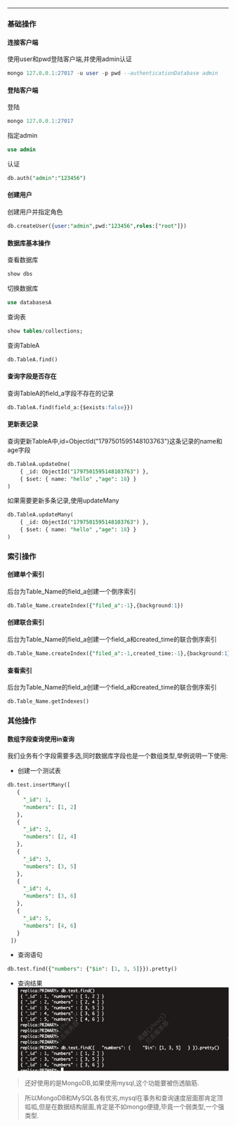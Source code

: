 
<article-title title="MongoDB使用小祭巧"></article-title>

<article-meta date="2023年8月01日"></article-meta>

---

### 基础操作

#### 连接客户端
使用user和pwd登陆客户端,并使用admin认证
```sql
mongo 127.0.0.1:27017 -u user -p pwd --authenticationDatabase admin
```
#### 登陆客户端
登陆
```sql
mongo 127.0.0.1:27017
```
指定admin
```sql
use admin
```
认证
```sql
db.auth("admin":"123456")
```
#### 创建用户
创建用户并指定角色
```sql
db.createUser({user:"admin",pwd:"123456",roles:["root"]})
```

#### 数据库基本操作
查看数据库
```sql
show dbs
```
切换数据库
```sql
use databasesA
```
查询表
```sql
show tables/collections;
```
查询TableA
```sql
db.TableA.find()
```

#### 查询字段是否存在
查询TableA的field_a字段不存在的记录
```sql
db.TableA.find(field_a:{$exists:false}})
```

#### 更新表记录
查询更新TableA中,id=ObjectId("1797501595148103763")这条记录的name和age字段
```sql
db.TableA.updateOne(
    { _id: ObjectId("1797501595148103763") },
    { $set: { name: "hello" ,"age": 18} }
)
```
如果需要更新多条记录,使用updateMany
```sql
db.TableA.updateMany(
    { _id: ObjectId("1797501595148103763") },
    { $set: { name: "hello" ,"age": 18} }
)
```

### 索引操作

#### 创建单个索引
后台为Table_Name的field_a创建一个倒序索引
```sql
db.Table_Name.createIndex({"filed_a":-1},{background:1})
```

#### 创建联合索引
后台为Table_Name的field_a创建一个field_a和created_time的联合倒序索引
```sql
db.Table_Name.createIndex({"filed_a":-1,created_time:-1},{background:1})
```

#### 查看索引
后台为Table_Name的field_a创建一个field_a和created_time的联合倒序索引
```sql
db.Table_Name.getIndexes()
```


### 其他操作

#### 数组字段查询使用in查询
我们业务有个字段需要多选,同时数据库字段也是一个数组类型,举例说明一下使用:
* 创建一个测试表
```sql
db.test.insertMany([
   {
     "_id": 1,
     "numbers": [1, 2]
   },
   {
     "_id": 2,
     "numbers": [2, 4]
   },
   {
     "_id": 3,
     "numbers": [3, 5]
   },
   {
     "_id": 4,
     "numbers": [3, 6]
   },
   {
     "_id": 5,
     "numbers": [4, 6]
   }
 ])
```
* 查询语句
```sql
db.test.find({"numbers": {"$in": [1, 3, 5]}}).pretty()
```
* 查询结果![img.png](static/img.png)

> 还好使用的是MongoDB,如果使用mysql,这个功能要被伤透脑筋.

> 所以MongoDB和MySQL各有优劣,mysql在事务和查询速度层面那肯定顶呱呱,但是在数据结构层面,肯定是不如mongo便捷,毕竟一个弱类型,一个强类型.